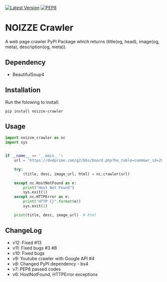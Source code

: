 [![Latest Version](https://img.shields.io/pypi/v/noizze-crawler.svg)](https://pypi.org/project/noizze-crawler/)
[![PEP8](https://img.shields.io/badge/code%20style-pep8-orange.svg)](https://www.python.org/dev/peps/pep-0008/)


# NOIZZE Crawler

A web page crawler PyPI Package which returns (title(og, head), image(og, meta), description(og, meta)).

## Dependency
* BeautifulSoup4

## Installation
Run the folowing to install:

```shell
pip install noizze-crawler
```

## Usage

```python
import noizze_crawler as nc
import sys


if __name__ == '__main__':
    url = 'https://dvdprime.com/g2/bbs/board.php?bo_table=comm&wr_id=20525678'

    try:
        (title, desc, image_url, html) = nc.crawler(url)

    except nc.HostNotFound as e:
        print("Host Not Found")
        sys.exit(1)
    except nc.HTTPError as e:
        print("HTTP {}".format(e))
        sys.exit(1)

    print(title, desc, image_url)  # html
```

## ChangeLog
* v12: Fixed #13 
* v11: Fixed bugs #3 #8 
* v10: Fixed bugs
* v9: Youtube crawler with Google API #4
* v8: Changed PyPI dependency - bs4
* v7: PEP8 passed codes
* v6: HostNotFound, HTTPError exceptions